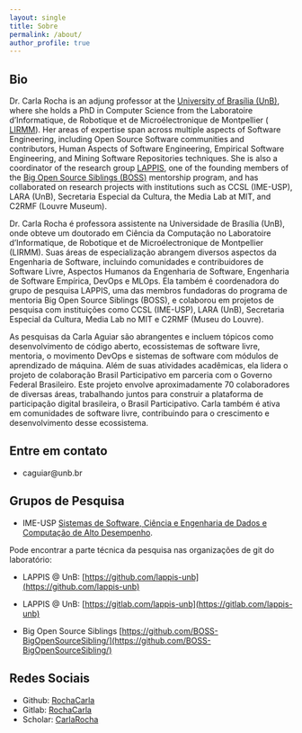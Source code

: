 ```yaml
---
layout: single
title: Sobre
permalink: /about/
author_profile: true
---
```


##  Bio

Dr. Carla Rocha is an adjung professor at the [University of Brasília (UnB)](www.unb.br), where she holds a PhD in Computer Science from the  Laboratoire d’Informatique, de Robotique et de Microélectronique de Montpellier ( [LIRMM](http://lirmm.fr)). Her areas of expertise span across multiple aspects of Software Engineering, including Open Source Software communities and contributors, Human Aspects of Software Engineering, Empirical Software Engineering, and Mining Software Repositories techniques. She is also a coordinator of the research group [LAPPIS](https://github.com/lappis-unb), one of the founding members of the  [Big Open Source Siblings (BOSS)](https://github.com/BOSS-BigOpenSourceSibling/) mentorship program, and has collaborated on research projects with institutions such as CCSL (IME-USP), LARA (UnB), Secretaria Especial da Cultura, the Media Lab at MIT, and C2RMF (Louvre Museum).

Dr. Carla Rocha é professora assistente na Universidade de Brasília (UnB), onde obteve um doutorado em Ciência da Computação no Laboratoire d’Informatique, de Robotique et de Microélectronique de Montpellier (LIRMM). Suas áreas de especialização abrangem diversos aspectos da Engenharia de Software, incluindo comunidades e contribuidores de Software Livre, Aspectos Humanos da Engenharia de Software, Engenharia de Software Empírica, DevOps e MLOps. Ela também é coordenadora do grupo de pesquisa LAPPIS, uma das membros fundadoras do programa de mentoria Big Open Source Siblings (BOSS), e colaborou em projetos de pesquisa com instituições como CCSL (IME-USP), LARA (UnB), Secretaria Especial da Cultura, Media Lab no MIT e C2RMF (Museu do Louvre).

As pesquisas da Carla Aguiar são abrangentes e incluem tópicos como desenvolvimento de código aberto, ecossistemas de software livre, mentoria, o movimento DevOps e sistemas de software com módulos de aprendizado de máquina. Além de suas atividades acadêmicas, ela lidera o projeto de colaboração Brasil Participativo em parceria com o Governo Federal Brasileiro. Este projeto envolve aproximadamente 70 colaboradores de diversas áreas, trabalhando juntos para construir a plataforma de participação digital brasileira, o Brasil Participativo. Carla também é ativa em comunidades de software livre, contribuindo para o crescimento e desenvolvimento desse ecossistema.

## Entre em contato

- caguiar<span style="display:none">ignorethis</span>@unb.br


## Grupos de Pesquisa

- IME-USP [Sistemas de Software, Ciência e Engenharia de Dados e Computação de Alto Desempenho](http://dgp.cnpq.br/dgp/espelhogrupo/633486).

Pode encontrar a parte técnica da pesquisa nas organizações de git do laboratório:

- LAPPIS @ UnB: [https://github.com/lappis-unb](https://github.com/lappis-unb)

- LAPPIS @ UnB: [https://gitlab.com/lappis-unb](https://gitlab.com/lappis-unb)

- Big Open Source Siblings [https://github.com/BOSS-BigOpenSourceSibling/](https://github.com/BOSS-BigOpenSourceSibling/)


## Redes Sociais

- Github: [RochaCarla](https://github.com/RochaCarla)
- Gitlab: [RochaCarla](https://gitlab.com/RochaCarla)
- Scholar: [CarlaRocha](https://scholar.google.com/citations?user=_y8XHnAAAAAJ&hl=en)



